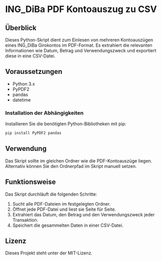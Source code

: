 # ING_DiBa PDF Kontoauszug zu CSV

## Überblick

Dieses Python-Skript dient zum Einlesen von mehreren Kontoauszügen eines ING_DiBa Girokontos im PDF-Format. 
Es extrahiert die relevanten Informationen wie Datum, Betrag und Verwendungszweck und exportiert diese in eine CSV-Datei.

## Voraussetzungen

- Python 3.x
- PyPDF2
- pandas
- datetime

### Installation der Abhängigkeiten

Installieren Sie die benötigten Python-Bibliotheken mit pip:

```bash
pip install PyPDF2 pandas
```

## Verwendung
Das Skript sollte im gleichen Ordner wie die PDF-Kontoauszüge liegen. Alternativ können Sie den Ordnerpfad im Skript manuell setzen.

## Funktionsweise
Das Skript durchläuft die folgenden Schritte:

1. Sucht alle PDF-Dateien im festgelegten Ordner.
2. Öffnet jede PDF-Datei und liest sie Seite für Seite.
3. Extrahiert das Datum, den Betrag und den Verwendungszweck jeder Transaktion.
4. Speichert die gesammelten Daten in einer CSV-Datei.

## Lizenz
Dieses Projekt steht unter der MIT-Lizenz.
